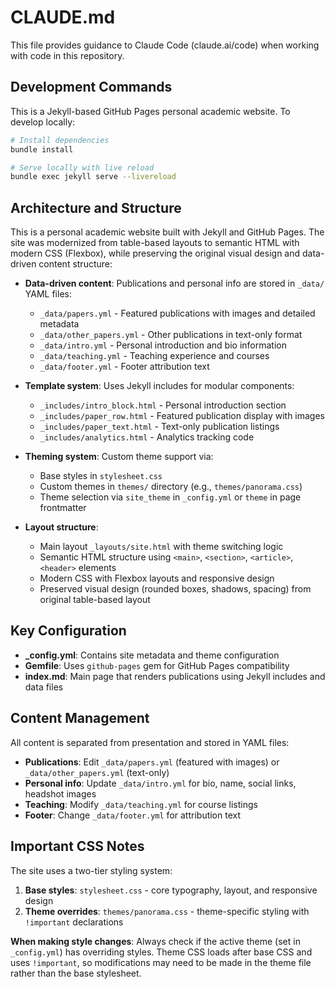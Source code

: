 # CLAUDE.md

This file provides guidance to Claude Code (claude.ai/code) when working with code in this repository.

## Development Commands

This is a Jekyll-based GitHub Pages personal academic website. To develop locally:

```bash
# Install dependencies
bundle install

# Serve locally with live reload
bundle exec jekyll serve --livereload
```

## Architecture and Structure

This is a personal academic website built with Jekyll and GitHub Pages. The site was modernized from table-based layouts to semantic HTML with modern CSS (Flexbox), while preserving the original visual design and data-driven content structure:

- **Data-driven content**: Publications and personal info are stored in `_data/` YAML files:
  - `_data/papers.yml` - Featured publications with images and detailed metadata
  - `_data/other_papers.yml` - Other publications in text-only format
  - `_data/intro.yml` - Personal introduction and bio information
  - `_data/teaching.yml` - Teaching experience and courses
  - `_data/footer.yml` - Footer attribution text

- **Template system**: Uses Jekyll includes for modular components:
  - `_includes/intro_block.html` - Personal introduction section
  - `_includes/paper_row.html` - Featured publication display with images
  - `_includes/paper_text.html` - Text-only publication listings
  - `_includes/analytics.html` - Analytics tracking code

- **Theming system**: Custom theme support via:
  - Base styles in `stylesheet.css`
  - Custom themes in `themes/` directory (e.g., `themes/panorama.css`)
  - Theme selection via `site_theme` in `_config.yml` or `theme` in page frontmatter

- **Layout structure**: 
  - Main layout `_layouts/site.html` with theme switching logic
  - Semantic HTML structure using `<main>`, `<section>`, `<article>`, `<header>` elements
  - Modern CSS with Flexbox layouts and responsive design
  - Preserved visual design (rounded boxes, shadows, spacing) from original table-based layout

## Key Configuration

- **_config.yml**: Contains site metadata and theme configuration
- **Gemfile**: Uses `github-pages` gem for GitHub Pages compatibility
- **index.md**: Main page that renders publications using Jekyll includes and data files

## Content Management

All content is separated from presentation and stored in YAML files:
- **Publications**: Edit `_data/papers.yml` (featured with images) or `_data/other_papers.yml` (text-only)
- **Personal info**: Update `_data/intro.yml` for bio, name, social links, headshot images
- **Teaching**: Modify `_data/teaching.yml` for course listings
- **Footer**: Change `_data/footer.yml` for attribution text

## Important CSS Notes

The site uses a two-tier styling system:
1. **Base styles**: `stylesheet.css` - core typography, layout, and responsive design
2. **Theme overrides**: `themes/panorama.css` - theme-specific styling with `!important` declarations

**When making style changes**: Always check if the active theme (set in `_config.yml`) has overriding styles. Theme CSS loads after base CSS and uses `!important`, so modifications may need to be made in the theme file rather than the base stylesheet.